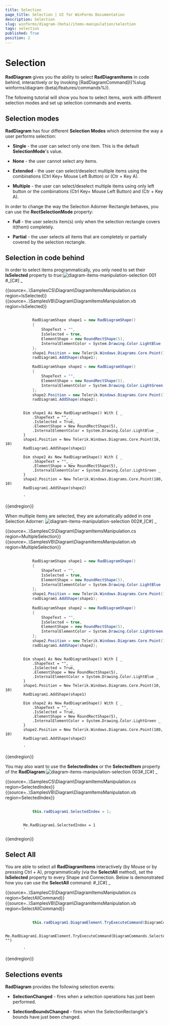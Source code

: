 ```yaml
---
title: Selection
page_title: Selection | UI for WinForms Documentation
description: Selection
slug: winforms/diagram-(beta)/items-manipulation/selection
tags: selection
published: True
position: 2
---
```


# Selection



__RadDiagram__ gives you the ability to select __RadDiagramItems__ in code behind,
        interactively or by invoking [RadDiagramCommand]({%slug winforms/diagram-(beta)/features/commands%}).

The following tutorial will show you how to select items, work with different selection modes and set up selection commands and events.

## Selection modes

__RadDiagram__ has four different __Selection Modes__ which determine the way a user performs selection:

* __Single__ - the user can select only one item. This is the default __SelectionMode__'s value.
            

* __None__ - the user cannot select any items.
            

* __Extended__ - the user can select/deselect multiple items using the combinations (Ctrl Key+ Mouse Left Button) 
              or (Ctr + Key A). 
            

* __Multiple__ - the user can select/deselect multiple items using only left button or the combinations
              (Ctrl Key+ Mouse Left Button) and (Ctr + Key A).
            

In order to change the way the Selection Adorner Rectangle behaves, you can use the __RectSelectionMode__ property:

* __Full__ - the user selects item(s) only when the selection rectangle covers it(them) completely.
            

* __Partial__ - the user selects all items that are completely or partially covered by the selection rectangle.
            

## Selection in code behind

In order to select items programmatically, you only need to set their __IsSelected__ property to
        *true*:![diagram-items-manipulation-selection 001](images/diagram-items-manipulation-selection001.png)#_[C#] _

	



{{source=..\SamplesCS\Diagram\DiagramItemsManipulation.cs region=IsSelected}} 
{{source=..\SamplesVB\Diagram\DiagramItemsManipulation.vb region=IsSelected}} 

````C#

            RadDiagramShape shape1 = new RadDiagramShape()
            {
                ShapeText = "",
                IsSelected = true,
                ElementShape = new RoundRectShape(5),
                InternalElementColor = System.Drawing.Color.LightBlue
            };
            shape1.Position = new Telerik.Windows.Diagrams.Core.Point(10, 10);
            radDiagram1.AddShape(shape1);

            RadDiagramShape shape2 = new RadDiagramShape()
            {
                ShapeText = "",
                ElementShape = new RoundRectShape(5),
                InternalElementColor = System.Drawing.Color.LightGreen
            };
            shape2.Position = new Telerik.Windows.Diagrams.Core.Point(180, 10);
            radDiagram1.AddShape(shape2);
````
````VB.NET

        Dim shape1 As New RadDiagramShape() With { _
            .ShapeText = "", _
            .IsSelected = True, _
            .ElementShape = New RoundRectShape(5), _
            .InternalElementColor = System.Drawing.Color.LightBlue _
        }
        shape1.Position = New Telerik.Windows.Diagrams.Core.Point(10, 10)
        RadDiagram1.AddShape(shape1)

        Dim shape2 As New RadDiagramShape() With { _
            .ShapeText = "", _
            .ElementShape = New RoundRectShape(5), _
            .InternalElementColor = System.Drawing.Color.LightGreen _
        }
        shape2.Position = New Telerik.Windows.Diagrams.Core.Point(180, 10)
        RadDiagram1.AddShape(shape2)

        '
````

{{endregion}} 




When multiple items are selected, they are automatically added in one Selection Adorner: 
        ![diagram-items-manipulation-selection 002](images/diagram-items-manipulation-selection002.png)#_[C#] _

	



{{source=..\SamplesCS\Diagram\DiagramItemsManipulation.cs region=MultipleSelection}} 
{{source=..\SamplesVB\Diagram\DiagramItemsManipulation.vb region=MultipleSelection}} 

````C#
            
            RadDiagramShape shape1 = new RadDiagramShape()
            {
                ShapeText = "",
                IsSelected = true,
                ElementShape = new RoundRectShape(5),
                InternalElementColor = System.Drawing.Color.LightBlue
            };
            shape1.Position = new Telerik.Windows.Diagrams.Core.Point(10, 10);
            radDiagram1.AddShape(shape1);
            
            RadDiagramShape shape2 = new RadDiagramShape()
            {
                ShapeText = "",
                IsSelected = true,
                ElementShape = new RoundRectShape(5),
                InternalElementColor = System.Drawing.Color.LightGreen
            };
            shape2.Position = new Telerik.Windows.Diagrams.Core.Point(180, 10);
            radDiagram1.AddShape(shape2);
````
````VB.NET

        Dim shape1 As New RadDiagramShape() With { _
            .ShapeText = "", _
            .IsSelected = True, _
            .ElementShape = New RoundRectShape(5), _
            .InternalElementColor = System.Drawing.Color.LightBlue _
        }
        shape1.Position = New Telerik.Windows.Diagrams.Core.Point(10, 10)
        RadDiagram1.AddShape(shape1)

        Dim shape2 As New RadDiagramShape() With { _
            .ShapeText = "", _
            .IsSelected = True, _
            .ElementShape = New RoundRectShape(5), _
            .InternalElementColor = System.Drawing.Color.LightGreen _
        }
        shape2.Position = New Telerik.Windows.Diagrams.Core.Point(180, 10)
        RadDiagram1.AddShape(shape2)

        '
````

{{endregion}} 




You may also want to use the __SelectedIndex__ or the __SelectedItem__ property
        of the __RadDiagram__:![diagram-items-manipulation-selection 003](images/diagram-items-manipulation-selection003.png)#_[C#] _

	



{{source=..\SamplesCS\Diagram\DiagramItemsManipulation.cs region=SelectedIndex}} 
{{source=..\SamplesVB\Diagram\DiagramItemsManipulation.vb region=SelectedIndex}} 

````C#
            
            this.radDiagram1.SelectedIndex = 1;
````
````VB.NET

        Me.RadDiagram1.SelectedIndex = 1
        '
````

{{endregion}} 




## Select All

You are able to select all __RadDiagramItems__ interactively (by Mouse or by pressing Ctrl + A),
          programmatically (via the __SelectAll__ method), set the __IsSelected__ property 
          to every Shape and Connection. Below is demonstrated how you can use the __SelectAll__ command:
        #_[C#] _

	



{{source=..\SamplesCS\Diagram\DiagramItemsManipulation.cs region=SelectAllCommand}} 
{{source=..\SamplesVB\Diagram\DiagramItemsManipulation.vb region=SelectAllCommand}} 

````C#
            
            this.radDiagram1.DiagramElement.TryExecuteCommand(DiagramCommands.SelectAll, "");
````
````VB.NET
        Me.RadDiagram1.DiagramElement.TryExecuteCommand(DiagramCommands.SelectAll, "")

        '
````

{{endregion}} 




## Selections events

__RadDiagram__ provides the following selection events:
        

* __SelectionChanged__ - fires when a selection operations has just been performed.
            

* __SelectionBoundsChanged__ - fires when the SelectionRectangle's bounds have just been changed.
            
